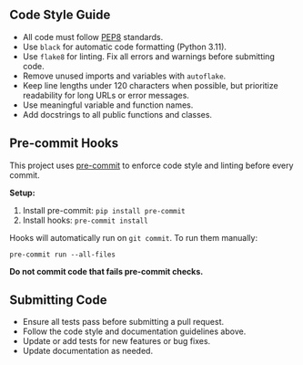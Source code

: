 
## Code Style Guide

- All code must follow [PEP8](https://www.python.org/dev/peps/pep-0008/) standards.
- Use `black` for automatic code formatting (Python 3.11).
- Use `flake8` for linting. Fix all errors and warnings before submitting code.
- Remove unused imports and variables with `autoflake`.
- Keep line lengths under 120 characters when possible, but prioritize readability for long URLs or error messages.
- Use meaningful variable and function names.
- Add docstrings to all public functions and classes.

## Pre-commit Hooks

This project uses [pre-commit](https://pre-commit.com/) to enforce code style and linting before every commit.

**Setup:**
1. Install pre-commit: `pip install pre-commit`
2. Install hooks: `pre-commit install`

Hooks will automatically run on `git commit`. To run them manually:

    pre-commit run --all-files

**Do not commit code that fails pre-commit checks.**

## Submitting Code
- Ensure all tests pass before submitting a pull request.
- Follow the code style and documentation guidelines above.
- Update or add tests for new features or bug fixes.
- Update documentation as needed.

